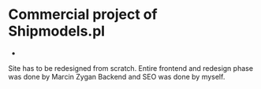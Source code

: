 # Commercial project of Shipmodels.pl
-
Site has to be redesigned from scratch.
Entire frontend and redesign phase was done by Marcin Zygan
Backend and SEO was done by myself.
